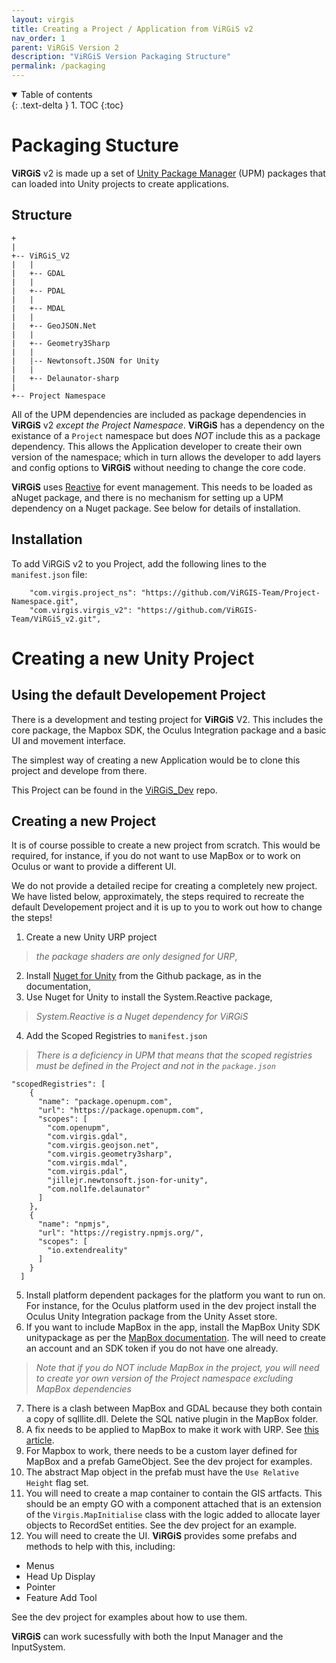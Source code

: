 ```yaml
---
layout: virgis
title: Creating a Project / Application from ViRGiS v2
nav_order: 1
parent: ViRGiS Version 2
description: "ViRGiS Version Packaging Structure"
permalink: /packaging
---
```


<details open markdown="block">
  <summary>
    Table of contents
  </summary>
  {: .text-delta }
1. TOC
{:toc}
</details>

# Packaging Stucture

**ViRGiS** v2 is made up a set of [Unity Package Manager](https://docs.unity3d.com/Packages/com.unity.package-manager-ui@2.0/manual/index.html) (UPM) packages that can loaded into Unity projects to create applications.

## Structure

```
+
|
+-- ViRGiS_V2
|   |
|   +-- GDAL
|   |
|   +-- PDAL
|   |
|   +-- MDAL
|   |
|   +-- GeoJSON.Net
|   |
|   +-- Geometry3Sharp
|   |
|   |-- Newtonsoft.JSON for Unity
|   |
|   +-- Delaunator-sharp
|
+-- Project Namespace
```

All of the UPM dependencies are included as package dependencies in **ViRGiS** v2 _except the Project Namespace_. **ViRGiS** has a dependency on the existance of a `Project` namespace but does _NOT_ include this as a package dependency. This allows the Application developer to create their own version of the namespace; which in turn allows the developer to add layers and config options to **ViRGiS** without needing to change the core code.

**ViRGiS** uses [Reactive](https://github.com/dotnet/reactive) for event management. This needs to be loaded as aNuget package, and there is no mechanism for setting up a UPM dependency on a Nuget package. See below for details of installation.

## Installation

To add ViRGiS v2 to you Project, add the following lines to the `manifest.json` file:

```
    "com.virgis.project_ns": "https://github.com/ViRGIS-Team/Project-Namespace.git",
    "com.virgis.virgis_v2": "https://github.com/ViRGIS-Team/ViRGiS_v2.git",
```

# Creating a new Unity Project

## Using the default Developement Project

There is a development and testing project for **ViRGiS** V2. This includes the core package, the Mapbox SDK, the Oculus Integration package and a basic UI and movement interface.

The simplest way of creating a new Application would be to clone this project and develope from there.

This Project can be found in the [ViRGiS_Dev](https://github.com/ViRGIS-Team/ViRGiS_Dev) repo.

## Creating a new Project

It is of course possible to create a new project from scratch. This would be required, for instance, if you do not want to use MapBox or to work on Oculus or want to provide a different UI.

We do not provide a detailed recipe for creating a completely new project. We have listed below, approximately, the steps required to recreate the default Developement project and it is up to you to work out how to change the steps!

1. Create a new Unity URP project
> _the package shaders are only designed for URP_,
2. Install [Nuget for Unity](https://github.com/GlitchEnzo/NuGetForUnity) from the Github package, as in the documentation,
3. Use Nuget for Unity to install the System.Reactive package,
> _System.Reactive is a Nuget dependency for ViRGiS_
4. Add the Scoped Registries to `manifest.json` 
> _There is a deficiency in UPM that means that the scoped registries must be defined in the Project and not in the `package.json`_
```
"scopedRegistries": [
    {
      "name": "package.openupm.com",
      "url": "https://package.openupm.com",
      "scopes": [
        "com.openupm",
        "com.virgis.gdal",
        "com.virgis.geojson.net",
        "com.virgis.geometry3sharp",
        "com.virgis.mdal",
        "com.virgis.pdal",
        "jillejr.newtonsoft.json-for-unity",
        "com.nol1fe.delaunator"
      ]
    },
    {
      "name": "npmjs",
      "url": "https://registry.npmjs.org/",
      "scopes": [
        "io.extendreality"
      ]
    }
  ]
```
5. Install platform dependent packages for the platform you want to run on. For instance, for the Oculus platform used in the dev project install the Oculus Unity Integration package from the Unity Asset store.
6. If you want to include MapBox in the app, install the MapBox Unity SDK unitypackage as per the [MapBox documentation](https://www.mapbox.com/install/unity/). The will need to create an account and an SDK token if you do not have one already.
> _Note that if you do NOT include MapBox in the project, you will need to create yor own version of the Project namespace excluding MapBox dependencies_
7. There is a clash between MapBox and GDAL because they both contain a copy of sqlllite.dll. Delete the SQL native plugin in the MapBox folder.
8. A fix needs to be applied to MapBox to make it work with URP. See [this article](http://barankahyaoglu.com/dev/mapbox-unity-sdk-with-urp/).
9. For Mapbox to work, there needs to be a custom layer defined for MapBox and a prefab GameObject. See the dev project for examples.
10. The abstract Map object in the prefab must have the `Use Relative Height` flag set.
11. You will need to create a map container to contain the GIS artfacts. This should be an empty GO with a component attached that is an extension of the `Virgis.MapInitialise` class with the logic added to allocate layer objects to RecordSet entities. See the dev project for an example.
12. You will need to create the UI. **ViRGiS** provides some prefabs and methods to help with this, including:

- Menus
- Head Up Display
- Pointer
- Feature Add Tool

See the dev project for examples about how to use them.

**ViRGiS** can work sucessfully with both the Input Manager and the InputSystem.

